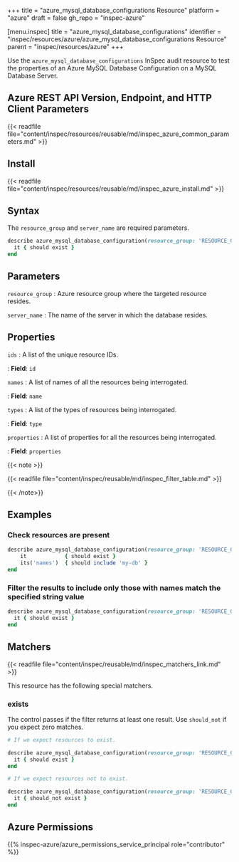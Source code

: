 +++
title = "azure_mysql_database_configurations Resource"
platform = "azure"
draft = false
gh_repo = "inspec-azure"

[menu.inspec]
title = "azure_mysql_database_configurations"
identifier = "inspec/resources/azure/azure_mysql_database_configurations Resource"
parent = "inspec/resources/azure"
+++

Use the `azure_mysql_database_configurations` InSpec audit resource to test the properties of an Azure MySQL Database Configuration on a MySQL Database Server.

## Azure REST API Version, Endpoint, and HTTP Client Parameters

{{< readfile file="content/inspec/resources/reusable/md/inspec_azure_common_parameters.md" >}}

## Install

{{< readfile file="content/inspec/resources/reusable/md/inspec_azure_install.md" >}}

## Syntax

The `resource_group` and `server_name` are required parameters.

```ruby
describe azure_mysql_database_configuration(resource_group: 'RESOURCE_GROUP', server_name: 'SERVER_NAME') do
  it { should exist }
end
```

## Parameters

`resource_group`
: Azure resource group where the targeted resource resides.

`server_name`
: The name of the server in which the database resides.

## Properties

`ids`
: A list of the unique resource IDs.

: **Field**: `id`

`names`
: A list of names of all the resources being interrogated.

: **Field**: `name`

`types`
: A list of the types of resources being interrogated.

: **Field**: `type`

`properties`
: A list of properties for all the resources being interrogated.

: **Field**: `properties`

{{< note >}}

{{< readfile file="content/inspec/reusable/md/inspec_filter_table.md" >}}

{{< /note>}}

## Examples

### Check resources are present

```ruby
describe azure_mysql_database_configuration(resource_group: 'RESOURCE_GROUP', server_name: 'SERVER_NAME') do
    it            { should exist }
    its('names')  { should include 'my-db' }
end
```

### Filter the results to include only those with names match the specified string value

```ruby
describe azure_mysql_database_configuration(resource_group: 'RESOURCE_GROUP', server_name: 'SERVER_NAME').where{ name.eql?('user-override') } do
  it { should exist }
end
```

## Matchers

{{< readfile file="content/inspec/reusable/md/inspec_matchers_link.md" >}}

This resource has the following special matchers.

### exists

The control passes if the filter returns at least one result. Use `should_not` if you expect zero matches.

```ruby
# If we expect resources to exist.

describe azure_mysql_database_configuration(resource_group: 'RESOURCE_GROUP', server_name: 'SERVER_NAME') do
  it { should exist }
end
```

```ruby
# If we expect resources not to exist.

describe azure_mysql_database_configuration(resource_group: 'RESOURCE_GROUP', server_name: 'SERVER_NAME') do
  it { should_not exist }
end
```

## Azure Permissions

{{% inspec-azure/azure_permissions_service_principal role="contributor" %}}
